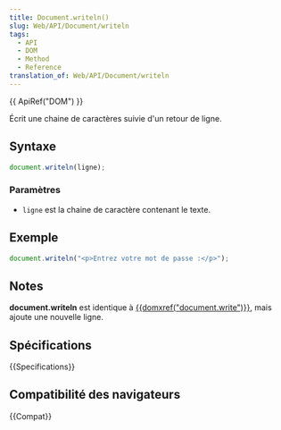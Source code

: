 ```yaml
---
title: Document.writeln()
slug: Web/API/Document/writeln
tags:
  - API
  - DOM
  - Method
  - Reference
translation_of: Web/API/Document/writeln
---
```


{{ ApiRef("DOM") }}

Écrit une chaine de caractères suivie d'un retour de ligne.

## Syntaxe

```js
document.writeln(ligne);
```

### Paramètres

- `ligne` est la chaine de caractère contenant le texte.

## Exemple

```js
document.writeln("<p>Entrez votre mot de passe :</p>");
```

## Notes

**document.writeln** est identique à [{{domxref("document.write")}}](/fr/docs/Web/API/Document/write), mais ajoute une nouvelle ligne.

## Spécifications

{{Specifications}}

## Compatibilité des navigateurs

{{Compat}}
